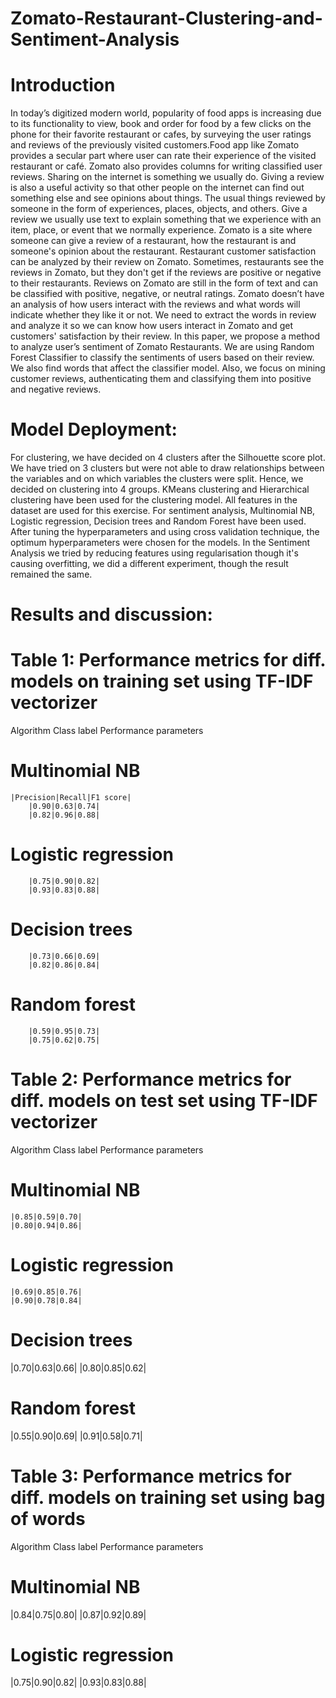 # Zomato-Restaurant-Clustering-and-Sentiment-Analysis

# Introduction
In today’s digitized modern world, popularity of food apps is increasing due to its functionality to view, book and order for food by a few clicks on the phone for their favorite restaurant or cafes, by surveying the user ratings and reviews of the previously visited customers.Food app like Zomato provides a secular part where user can rate their experience of the visited restaurant or café. Zomato also provides columns for writing classified user reviews. Sharing on the internet is something we usually do. Giving a review is also a useful activity so that other people on the internet can find out something else and see opinions about things. The usual things reviewed by someone in the form of experiences, places, objects, and others. Give a review we usually use text to explain something that we experience with an item, place, or event that we normally experience. Zomato is a site where someone can give a review of a restaurant, how the restaurant is and someone's opinion about the restaurant. Restaurant customer satisfaction can be analyzed by their review on Zomato. Sometimes, restaurants see the reviews in Zomato, but they don't get if the reviews are positive or negative to their restaurants. Reviews on Zomato are still in the form of text and can be classified with positive, negative, or neutral ratings. Zomato doesn’t have an analysis of how users interact with the reviews and what words will indicate whether they like it or not. We need to extract the words in review and analyze it so we can know how users interact in Zomato and get customers' satisfaction by their review. In this paper, we propose a method to analyze user’s sentiment of Zomato Restaurants. We are using Random Forest Classifier to classify the sentiments of users based on their review. We also find words that affect the classifier model. Also, we focus on mining customer reviews, authenticating them and classifying them into positive and negative reviews.
# Model Deployment: 
For clustering, we have decided on 4 clusters after the Silhouette score plot. We have tried on 3 clusters but were not able to draw relationships between the variables and on which variables the clusters were split. Hence, we decided on clustering into 4 groups.
KMeans clustering and Hierarchical clustering have been used for the clustering model. All features in the dataset are used for this exercise.
For sentiment analysis, Multinomial NB, Logistic regression, Decision trees and Random Forest have been used. After tuning the hyperparameters and using cross validation technique, the optimum hyperparameters were chosen for the models. In the Sentiment Analysis we tried by reducing features using regularisation though it's causing overfitting, we did a different experiment, though the result remained the same.

# Results and discussion:
# Table 1:  Performance metrics for diff. models on training set using TF-IDF vectorizer
Algorithm   Class label Performance parameters
# Multinomial NB
    
    |Precision|Recall|F1 score|
        |0.90|0.63|0.74|
        |0.82|0.96|0.88|

# Logistic regression

        |0.75|0.90|0.82|
        |0.93|0.83|0.88|

# Decision trees

        |0.73|0.66|0.69|
        |0.82|0.86|0.84|

# Random forest

        |0.59|0.95|0.73|
        |0.75|0.62|0.75|


# Table 2: Performance metrics for diff. models on test set using TF-IDF vectorizer
Algorithm   Class label Performance parameters
# Multinomial NB
    

    |0.85|0.59|0.70|
    |0.80|0.94|0.86|

# Logistic regression

    |0.69|0.85|0.76|
    |0.90|0.78|0.84|

# Decision trees
   |0.70|0.63|0.66|
   |0.80|0.85|0.62|

# Random forest
  |0.55|0.90|0.69|
  |0.91|0.58|0.71|






# Table 3: Performance metrics for diff. models on training set using bag of words
Algorithm Class label Performance parameters
# Multinomial NB


|0.84|0.75|0.80|
|0.87|0.92|0.89|

# Logistic regression
|0.75|0.90|0.82|
|0.93|0.83|0.88|






